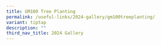 ```yaml
---
title: GM100 Tree Planting
permalink: /useful-links/2024-gallery/gm100treeplanting/
variant: tiptap
description: ""
third_nav_title: 2024 Gallery
---
```

<p></p>